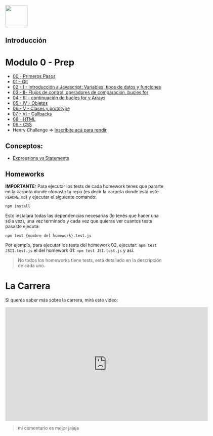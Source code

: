 <img  src='./logo.png' height='70px'>

## Introducción

# Modulo 0 - Prep

- [00 - Primeros Pasos](./00-PrimerosPasos)
- [01 - Git](./01-Git)
- [02 - I - Introducción a Javascript: Variables, tipos de datos y funciones](./02-JS-I)
- [03 - II- Flujos de control, operadores de comparación, bucles for](./03-JS-II)
- [04 - III - continuación de bucles for y Arrays](./04-JS-III)
- [05 - IV - Objetos](./05-JS-IV)
- [06 - V - Clases y prototype](./06-JS-V)
- [07 - VI - Callbacks](./07-JS-VI)
- [08 - HTML](./08-HTML)
- [09 - CSS](./09-CSS-Positioning)
- Henry Challenge => [Inscribite acá para rendir](https://challenge.prep.soyhenry.com/)

## Conceptos:

- [Expressions vs Statements](./JS-conceptos/Statements-Expressions/)

## Homeworks

**IMPORTANTE:** Para ejecutar los tests de cada homework tenes que pararte en la carpeta donde clonaste tu repo (es decir la carpeta donde está este `README.md`) y ejecutar el siguiente comando:

`npm install`

Esto instalará todas las dependencias necesarias (lo tenés que hacer una sóla vez), una vez terminado y cada vez que quieras ver cuantos tests pasaste ejecutá:

```
npm test {nombre del homework}.test.js
```

Por ejemplo, para ejecutar los tests del homework 02, ejecutar: `npm test JSII.test.js`
el del homework 01: `npm test JSI.test.js`
y así.

> No todos los homeworks tiene tests, está detallado en la descripción de cada uno.

# La Carrera

Si querés saber más sobre la carrera, mirá este video:

<iframe src="https://player.vimeo.com/video/426051769" width="640" height="360" frameborder="0" allow="autoplay; fullscreen" allowfullscreen></iframe>

> mi comentario es mejor jajaja
